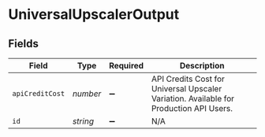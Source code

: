 # UniversalUpscalerOutput


## Fields

| Field                                                                                  | Type                                                                                   | Required                                                                               | Description                                                                            |
| -------------------------------------------------------------------------------------- | -------------------------------------------------------------------------------------- | -------------------------------------------------------------------------------------- | -------------------------------------------------------------------------------------- |
| `apiCreditCost`                                                                        | *number*                                                                               | :heavy_minus_sign:                                                                     | API Credits Cost for Universal Upscaler Variation. Available for Production API Users. |
| `id`                                                                                   | *string*                                                                               | :heavy_minus_sign:                                                                     | N/A                                                                                    |